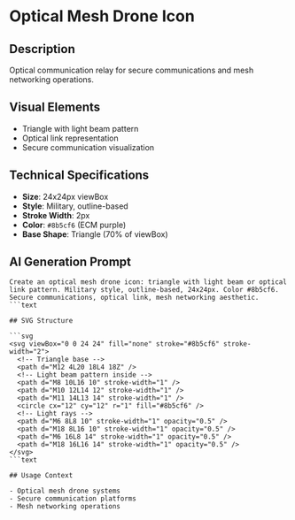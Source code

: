 # Optical Mesh Drone Icon

## Description

Optical communication relay for secure communications and mesh networking
operations.

## Visual Elements

- Triangle with light beam pattern
- Optical link representation
- Secure communication visualization

## Technical Specifications

- **Size**: 24x24px viewBox
- **Style**: Military, outline-based
- **Stroke Width**: 2px
- **Color**: `#8b5cf6` (ECM purple)
- **Base Shape**: Triangle (70% of viewBox)

## AI Generation Prompt

```text
Create an optical mesh drone icon: triangle with light beam or optical link pattern. Military style, outline-based, 24x24px. Color #8b5cf6. Secure communications, optical link, mesh networking aesthetic.
```text

## SVG Structure

```svg
<svg viewBox="0 0 24 24" fill="none" stroke="#8b5cf6" stroke-width="2">
  <!-- Triangle base -->
  <path d="M12 4L20 18L4 18Z" />
  <!-- Light beam pattern inside -->
  <path d="M8 10L16 10" stroke-width="1" />
  <path d="M10 12L14 12" stroke-width="1" />
  <path d="M11 14L13 14" stroke-width="1" />
  <circle cx="12" cy="12" r="1" fill="#8b5cf6" />
  <!-- Light rays -->
  <path d="M6 8L8 10" stroke-width="1" opacity="0.5" />
  <path d="M18 8L16 10" stroke-width="1" opacity="0.5" />
  <path d="M6 16L8 14" stroke-width="1" opacity="0.5" />
  <path d="M18 16L16 14" stroke-width="1" opacity="0.5" />
</svg>
```text

## Usage Context

- Optical mesh drone systems
- Secure communication platforms
- Mesh networking operations
